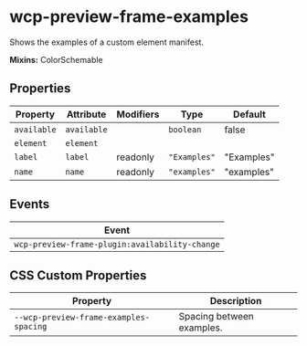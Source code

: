 # wcp-preview-frame-examples

Shows the examples of a custom element manifest.

**Mixins:** ColorSchemable

## Properties

| Property    | Attribute   | Modifiers | Type         | Default    |
|-------------|-------------|-----------|--------------|------------|
| `available` | `available` |           | `boolean`    | false      |
| `element`   | `element`   |           |              |            |
| `label`     | `label`     | readonly  | `"Examples"` | "Examples" |
| `name`      | `name`      | readonly  | `"examples"` | "examples" |

## Events

| Event                                          |
|------------------------------------------------|
| `wcp-preview-frame-plugin:availability-change` |

## CSS Custom Properties

| Property                               | Description               |
|----------------------------------------|---------------------------|
| `--wcp-preview-frame-examples-spacing` | Spacing between examples. |
